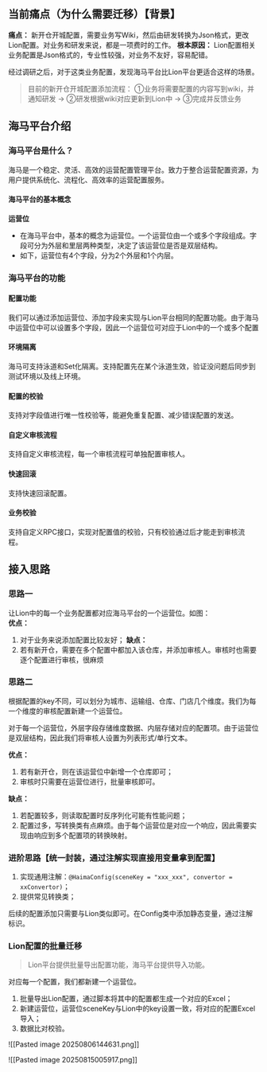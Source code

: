
## 当前痛点（为什么需要迁移）【背景】

**痛点：** 新开仓开城配置，需要业务写Wiki，然后由研发转换为Json格式，更改Lion配置。对业务和研发来说，都是一项费时的工作。
**根本原因：** Lion配置相关业务配置是Json格式的，专业性较强，对业务不友好，容易配错。

经过调研之后，对于这类业务配置，发现海马平台比Lion平台更适合这样的场景。
> 目前的新开仓开城配置添加流程：
> ①业务将需要配置的内容写到wiki，并通知研发 → ②研发根据wiki对应更新到Lion中 → ③完成并反馈业务

## 海马平台介绍

### 海马平台是什么？
海马是一个稳定、灵活、高效的运营配置管理平台。致力于整合运营配置资源，为用户提供系统化、流程化、高效率的运营配置服务。

#### 海马平台的基本概念
**运营位**
- 在海马平台中，基本的概念为运营位。一个运营位由一个或多个字段组成。字段可分为外层和里层两种类型，决定了该运营位是否是双层结构。
- 如下，运营位有4个字段，分为2个外层和1个内层。
### 海马平台的功能

#### 配置功能

我们可以通过添加运营位、添加字段来实现与Lion平台相同的配置功能。由于海马中运营位中可以设置多个字段，因此一个运营位可对应于Lion中的一个或多个配置
#### 环境隔离
海马可支持泳道和Set化隔离。支持配置先在某个泳道生效，验证没问题后同步到测试环境以及线上环境。
#### 配置的校验
支持对字段值进行唯一性校验等，能避免重复配置、减少错误配置的发送。
#### 自定义审核流程
支持自定义审核流程，每一个审核流程可单独配置审核人。
#### 快速回滚
支持快速回滚配置。
#### 业务校验
支持自定义RPC接口，实现对配置值的校验，只有校验通过后才能走到审核流程。

## 接入思路
### 思路一
让Lion中的每一个业务配置都对应海马平台的一个运营位。如图：  
**优点：**
1. 对于业务来说添加配置比较友好；
**缺点：**
2. 若有新开仓，需要在多个配置中都加入该仓库，并添加审核人。审核时也需要逐个配置进行审核，很麻烦

### 思路二
根据配置的key不同，可以划分为城市、运输组、仓库、门店几个维度。我们为每一个维度的审核配置新建一个运营位。

对于每一个运营位，外层字段存储维度数据、内层存储对应的配置项。由于运营位是双层结构，因此我们将审核人设置为列表形式/单行文本。

**优点：**
1. 若有新开仓，则在该运营位中新增一个仓库即可；
2. 审核时只需要在运营位进行，批量审核即可。

**缺点：**
1. 若配置较多，则读取配置时反序列化可能有性能问题；
2. 配置过多，写转换类有点麻烦。由于每个运营位是对应一个响应，因此需要实现由响应到多个配置项的转换映射。

### 进阶思路【统一封装，通过注解实现直接用变量拿到配置】
1. 实现通用注解：`@HaimaConfig(sceneKey = "xxx_xxx", convertor = xxConvertor)`；
2. 提供常见转换类；

后续的配置添加只需要与Lion类似即可。在Config类中添加静态变量，通过注解标识。

### Lion配置的批量迁移
> Lion平台提供批量导出配置功能，海马平台提供导入功能。

对应每一个配置，我们都新建一个运营位。
1. 批量导出Lion配置，通过脚本将其中的配置都生成一个对应的Excel；
2. 新建运营位，运营位sceneKey与Lion中的key设置一致，将对应的配置Excel导入；
3. 数据比对校验。

![[Pasted image 20250806144631.png]]

![[Pasted image 20250815005917.png]]